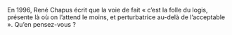 En 1996, René Chapus écrit que la voie de fait « c’est la folle du logis, présente là où on l’attend le
moins, et perturbatrice au-delà de l’acceptable ». Qu’en pensez-vous ?